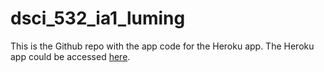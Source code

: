 # dsci_532_ia1_luming

This is the Github repo with the app code for the Heroku app.
The Heroku app could be accessed [here](https://dsci532-2022-ia1-luming.herokuapp.com/).
